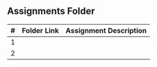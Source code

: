 ##  Assignments Folder

|   #   | Folder Link | Assignment Description |
| :---: | ----------- | ---------------------- |
|   1   |             |                        |
|   2   |             |                        |
